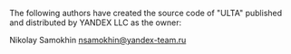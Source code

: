 The following authors have created the source code of "ULTA" published and distributed by YANDEX LLC as the owner:

Nikolay Samokhin <nsamokhin@yandex-team.ru>

